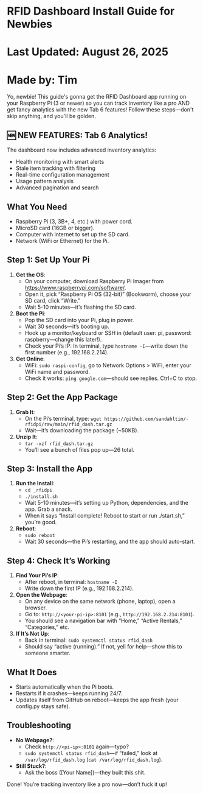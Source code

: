 # RFID Dashboard Install Guide for Newbies
# Last Updated: August 26, 2025  
# Made by: Tim

Yo, newbie! This guide's gonna get the RFID Dashboard app running on your Raspberry Pi (3 or newer) so you can track inventory like a pro AND get fancy analytics with the new Tab 6 features! Follow these steps—don't skip anything, and you'll be golden.

## 🆕 NEW FEATURES: Tab 6 Analytics!
The dashboard now includes advanced inventory analytics:
- Health monitoring with smart alerts
- Stale item tracking with filtering
- Real-time configuration management  
- Usage pattern analysis
- Advanced pagination and search

## What You Need
- Raspberry Pi (3, 3B+, 4, etc.) with power cord.
- MicroSD card (16GB or bigger).
- Computer with internet to set up the SD card.
- Network (WiFi or Ethernet) for the Pi.

## Step 1: Set Up Your Pi
1. **Get the OS**:
   - On your computer, download Raspberry Pi Imager from https://www.raspberrypi.com/software/.
   - Open it, pick “Raspberry Pi OS (32-bit)” (Bookworm), choose your SD card, click “Write.”
   - Wait 5-10 minutes—it’s flashing the SD card.
2. **Boot the Pi**:
   - Pop the SD card into your Pi, plug in power.
   - Wait 30 seconds—it’s booting up.
   - Hook up a monitor/keyboard or SSH in (default user: pi, password: raspberry—change this later!).
   - Check your Pi’s IP: In terminal, type `hostname -I`—write down the first number (e.g., 192.168.2.214).
3. **Get Online**:
   - WiFi: `sudo raspi-config`, go to Network Options > WiFi, enter your WiFi name and password.
   - Check it works: `ping google.com`—should see replies. Ctrl+C to stop.

## Step 2: Get the App Package
1. **Grab It**:
   - On the Pi’s terminal, type: `wget https://github.com/sandahltim/-rfidpi/raw/main/rfid_dash.tar.gz`
   - Wait—it’s downloading the package (~50KB).
2. **Unzip It**:
   - `tar -xzf rfid_dash.tar.gz`
   - You’ll see a bunch of files pop up—26 total.

## Step 3: Install the App
1. **Run the Install**:
   - `cd _rfidpi`
   - `./install.sh`
   - Wait 5-10 minutes—it’s setting up Python, dependencies, and the app. Grab a snack.
   - When it says “Install complete! Reboot to start or run ./start.sh,” you’re good.
2. **Reboot**:
   - `sudo reboot`
   - Wait 30 seconds—the Pi’s restarting, and the app should auto-start.

## Step 4: Check It’s Working
1. **Find Your Pi’s IP**:
   - After reboot, in terminal: `hostname -I`
   - Write down the first IP (e.g., 192.168.2.214).
2. **Open the Webpage**:
   - On any device on the same network (phone, laptop), open a browser.
   - Go to: `http://<your-pi-ip>:8101` (e.g., `http://192.168.2.214:8101`).
   - You should see a navigation bar with “Home,” “Active Rentals,” “Categories,” etc.
3. **If It’s Not Up**:
   - Back in terminal: `sudo systemctl status rfid_dash`
   - Should say “active (running).” If not, yell for help—show this to someone smarter.

## What It Does
- Starts automatically when the Pi boots.
- Restarts if it crashes—keeps running 24/7.
- Updates itself from GitHub on reboot—keeps the app fresh (your config.py stays safe).

## Troubleshooting
- **No Webpage?**:
   - Check `http://<pi-ip>:8101` again—typo?
   - `sudo systemctl status rfid_dash`—if “failed,” look at `/var/log/rfid_dash.log` (`cat /var/log/rfid_dash.log`).
- **Still Stuck?**:
   - Ask the boss ([Your Name])—they built this shit.

Done! You’re tracking inventory like a pro now—don’t fuck it up!